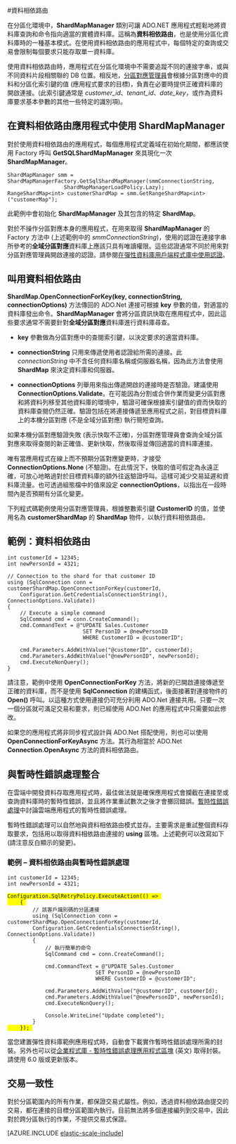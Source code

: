 <properties 
	pageTitle="資料相依路由" 
	description="如何將 ShardMapManager 用於 Azure SQL DB 功能之一的資料相依路由。" 
	services="sql-database" 
	documentationCenter="" 
	manager="jeffreyg" 
	authors="sidneyh" 
	editor=""/>

<tags 
	ms.service="sql-database" 
	ms.workload="sql-database" 
	ms.tgt_pltfrm="na" 
	ms.devlang="na" 
	ms.topic="article" 
	ms.date="04/16/2015" 
	ms.author="sidneyh"/>

#資料相依路由

在分區化環境中，**ShardMapManager** 類別可讓 ADO.NET 應用程式輕鬆地將資料庫查詢和命令指向適當的實體資料庫。這稱為**資料相依路由**，也是使用分區化資料庫時的一種基本模式。在使用資料相依路由的應用程式中，每個特定的查詢或交易會限制每個要求只能存取單一資料庫。

使用資料相依路由時，應用程式在分區化環境中不需要追蹤不同的連接字串，或與不同資料片段相關聯的 DB 位置。相反地，[分區對應管理員](sql-database-elastic-scale-shard-map-management.md)會根據分區對應中的資料和分區化索引鍵的值 (應用程式要求的目標)，負責在必要時提供正確資料庫的開啟連接。(此索引鍵通常是 *customer_id*、*tenant_id*、*date_key*，或作為資料庫要求基本參數的其他一些特定的識別項)。

## 在資料相依路由應用程式中使用 ShardMapManager 

對於使用資料相依路由的應用程式，每個應用程式定義域在初始化期間，都應該使用 Factory 呼叫 **GetSQLShardMapManager** 來具現化一次 **ShardMapManager**。

    ShardMapManager smm = ShardMapManagerFactory.GetSqlShardMapManager(smmConnnectionString, 
                      ShardMapManagerLoadPolicy.Lazy);
    RangeShardMap<int> customerShardMap = smm.GetRangeShardMap<int>("customerMap"); 

此範例中會初始化 **ShardMapManager** 及其包含的特定 **ShardMap**。

對於不操作分區對應本身的應用程式，在用來取得 **ShardMapManager** 的 Factory 方法中 (上述範例中的 *smmConnectionString*)，使用的認證在連接字串所參考的**全域分區對應**資料庫上應該只具有唯讀權限。這些認證通常不同於用來對分區對應管理員開啟連接的認證。請參閱[在彈性資料庫用戶端程式庫中使用認證](sql-database-elastic-scale-manage-credentials.md)。

## 叫用資料相依路由 

**ShardMap.OpenConnectionForKey(key, connectionString, connectionOptions)** 方法傳回的 ADO.Net 連接可根據 **key** 參數的值，對適當的資料庫發出命令。**ShardMapManager** 會將分區資訊快取在應用程式中，因此這些要求通常不需要針對**全域分區對應**資料庫進行資料庫尋查。

* **key** 參數做為分區對應中的查閱索引鍵，以決定要求的適當資料庫。 

* **connectionString** 只用來傳遞使用者認證給所需的連接。此 *connectionString* 中不含任何資料庫名稱或伺服器名稱，因為此方法會使用 **ShardMap** 來決定資料庫和伺服器。

* **connectionOptions** 列舉用來指出傳遞開啟的連接時是否驗證。建議使用 **ConnectionOptions.Validate**。在可能因為分割或合併作業而變更分區對應和將資料列移至其他資料庫的環境中，驗證可確保根據索引鍵值的資而快取的資料庫查閱仍然正確。驗證包括在將連接傳遞至應用程式之前，對目標資料庫上的本機分區對應 (不是全域分區對應) 執行簡短查詢。

如果本機分區對應驗證失敗 (表示快取不正確)，分區對應管理員會查詢全域分區對應來取得查閱的新正確值、更新快取，然後取得並傳回適當的資料庫連接。

唯有當應用程式在線上而不預期分區對應變更時，才接受 **ConnectionOptions.None** (不驗證)。在此情況下，快取的值可假定為永遠正確，可放心地略過對於目標資料庫的額外往返驗證呼叫。這樣可減少交易延遲和資料庫流量。也可透過組態檔中的值來設定 **connectionOptions**，以指出在一段時間內是否預期有分區化變更。

下列程式碼範例使用分區對應管理員，根據整數索引鍵 **CustomerID** 的值，並使用名為 **customerShardMap** 的 **ShardMap** 物件，以執行資料相依路由。

## 範例：資料相依路由 

    int customerId = 12345; 
    int newPersonId = 4321; 

    // Connection to the shard for that customer ID
    using (SqlConnection conn = customerShardMap.OpenConnectionForKey(customerId, 
        Configuration.GetCredentialsConnectionString(), ConnectionOptions.Validate)) 
    { 
        // Execute a simple command 
        SqlCommand cmd = conn.CreateCommand(); 
        cmd.CommandText = @"UPDATE Sales.Customer 
                            SET PersonID = @newPersonID 
                            WHERE CustomerID = @customerID"; 

        cmd.Parameters.AddWithValue("@customerID", customerId); 
        cmd.Parameters.AddWithValue("@newPersonID", newPersonId); 
        cmd.ExecuteNonQuery(); 
    }  

請注意，範例中使用 **OpenConnectionForKey** 方法，將新的已開啟連接傳遞至正確的資料庫，而不是使用 **SqlConnection** 的建構函式，後面接著對連接物件的 **Open()** 呼叫。以這種方式使用連接仍可充分利用 ADO.Net 連接共用。只要一次一個分區就可滿足交易和要求，則已經使用 ADO.Net 的應用程式中只需要如此修改。

如果您的應用程式將非同步程式設計與 ADO.Net 搭配使用，則也可以使用 **OpenConnectionForKeyAsync** 方法。其行為相當於 ADO.Net **Connection.OpenAsync** 方法的資料相依路由。

## 與暫時性錯誤處理整合 

在雲端中開發資料存取應用程式時，最佳做法就是確保應用程式會攔截在連接至或查詢資料庫時的暫時性錯誤，並且將作業重試數次之後才會擲回錯誤。[暫時性錯誤處理](http://msdn.microsoft.com/library/dn440719(v=pandp.60).aspx)中討論雲端應用程式的暫時性錯誤處理。
 
暫時性錯誤處理可以自然地與資料相依路由模式並存。主要需求是重試整個資料存取要求，包括用以取得資料相依路由連接的 **using** 區塊。上述範例可以改寫如下 (請注意反白顯示的變更)。

### 範例 – 資料相依路由與暫時性錯誤處理 

<pre><code>int customerId = 12345; 
int newPersonId = 4321; 

<span style="background-color:  #FFFF00">Configuration.SqlRetryPolicy.ExecuteAction(() => </span> 
<span style="background-color:  #FFFF00">    { </span>
        // 該客戶識別碼的分區連接 
        using (SqlConnection conn = customerShardMap.OpenConnectionForKey(customerId, 
        Configuration.GetCredentialsConnectionString(), ConnectionOptions.Validate)) 
        { 
            // 執行簡單的命令 
            SqlCommand cmd = conn.CreateCommand(); 

            cmd.CommandText = @"UPDATE Sales.Customer 
                            SET PersonID = @newPersonID 
                            WHERE CustomerID = @customerID"; 

            cmd.Parameters.AddWithValue("@customerID", customerId); 
            cmd.Parameters.AddWithValue("@newPersonID", newPersonId); 
            cmd.ExecuteNonQuery(); 

            Console.WriteLine("Update completed"); 
        } 
<span style="background-color:  #FFFF00">    }); </span> 
</code></pre>


當您建置彈性資料庫範例應用程式時，自動會下載實作暫時性錯誤處理所需的封裝。另外也可以從[企業程式庫 - 暫時性錯誤處理應用程式區塊](http://www.nuget.org/packages/EnterpriseLibrary.TransientFaultHandling/) (英文) 取得封裝。請使用 6.0 版或更新版本。

## 交易一致性 

對於分區範圍內的所有作業，都保證交易式屬性。例如，透過資料相依路由提交的交易，都在連接的目標分區範圍內執行。目前無法將多個連接編列到交易中，因此對於跨分區執行的作業，不提供交易式保證。

[AZURE.INCLUDE [elastic-scale-include](../../includes/elastic-scale-include.md)]
 

<!---HONumber=July15_HO2-->